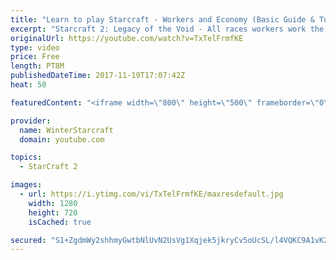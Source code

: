 ```yaml
---
title: "Learn to play Starcraft - Workers and Economy (Basic Guide & Tutorial)"
excerpt: "Starcraft 2: Legacy of the Void - All races workers work the same (mule notwithstanding!)  Wiki on mining: http://wiki.teamliquid.net/starcraft2/Mining_Minerals"
originalUrl: https://youtube.com/watch?v=TxTelFrmfKE
type: video
price: Free
length: PT8M
publishedDateTime: 2017-11-19T17:07:42Z
heat: 50

featuredContent: "<iframe width=\"800\" height=\"500\" frameborder=\"0\" src=\"https://www.youtube.com/embed/TxTelFrmfKE\" allow=\"accelerometer; autoplay; encrypted-media; gyroscope; picture-in-picture\" allowfullscreen></iframe>"

provider:
  name: WinterStarcraft
  domain: youtube.com

topics:
  - StarCraft 2

images:
  - url: https://i.ytimg.com/vi/TxTelFrmfKE/maxresdefault.jpg
    width: 1280
    height: 720
    isCached: true

secured: "S1+ZgdmWy2shhmyGwtbNlUvN2UsVg1Xqjek5jkryCv5oUcSL/l4VQKC9A1vK2VqzSbiy95MjSGFaLfn21508qnIYQ5/HfZUSkv42IuYtjHLb3ziAp5wsdEY+pm0plrvttT7ZRKPttif5A5A/nzXdeUHaPX3mQG1Sx40RivLQ/OnYGfurCs6SQt+9ZyzjADnT1nN2IwALKN/0AvSrjbrPaWIJ36OTgxKw7JXxVk4V7S23giaZkZl/sEGNQFJPYiI04Ke4m6i/8g0AqOPoPs+DfffLlGJuI8NHtzPzcz79ULxopmOEqrcvaQJMvUlyYivkRZItkM4TlpSJb28J0LYI33TYH6kS62g9IRvdCrBxOqFJKFZxI7g02Ood+Bol81gU18FVaLpIRtSdHB0cbDuH/Tr3HIshm7pOGuWmLJ6sI3I=;s+wfyWK+E6hOCFY/NX51oQ=="
---
```



